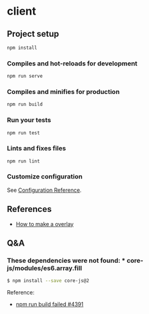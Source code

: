 # client

## Project setup

```bash
npm install
```

### Compiles and hot-reloads for development

```bash
npm run serve
```

### Compiles and minifies for production

```bash
npm run build
```

### Run your tests

```bash
npm run test
```

### Lints and fixes files

```bash
npm run lint
```

### Customize configuration

See [Configuration Reference](https://cli.vuejs.org/config/).

## References

- [How to make a overlay](https://jsfiddle.net/tiagomatosweb/39tfk27r/)


## Q&A
### These dependencies were not found: * core-js/modules/es6.array.fill
```bash
$ npm install --save core-js@2
```
Reference: 
- [npm run build failed #4391](https://github.com/vuejs/vue-cli/issues/4391)
